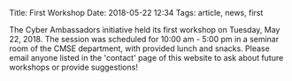 Title: First Workshop
Date: 2018-05-22 12:34
Tags: article, news, first

The Cyber Ambassadors initiative held its first workshop on Tuesday, May 22, 2018. The session was scheduled for 10:00 am - 5:00 pm in a seminar room of the CMSE department, with provided lunch and snacks. Please email anyone listed in the 'contact' page of this website to ask about future workshops or provide suggestions!